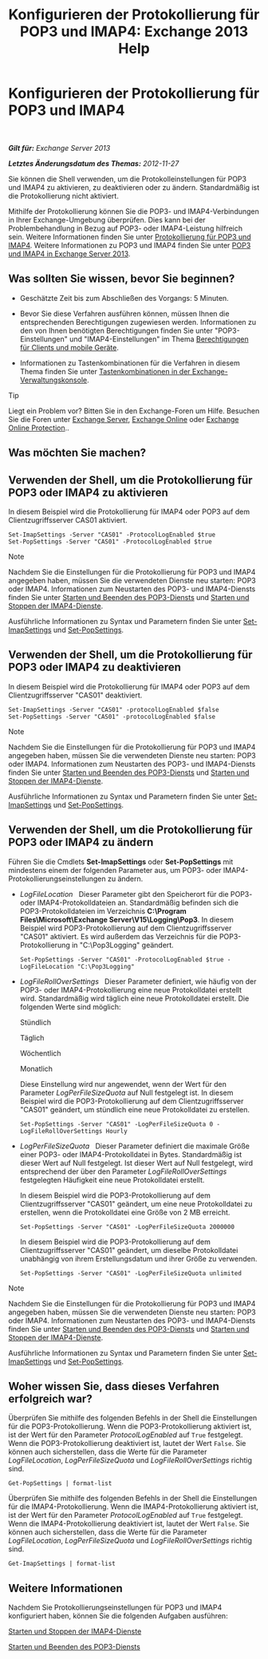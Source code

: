 ﻿---
title: 'Konfigurieren der Protokollierung für POP3 und IMAP4: Exchange 2013 Help'
TOCTitle: Konfigurieren der Protokollierung für POP3 und IMAP4
ms:assetid: 451b337b-cb6b-4460-8687-be0b19c469bc
ms:mtpsurl: https://technet.microsoft.com/de-de/library/Aa997690(v=EXCHG.150)
ms:contentKeyID: 50554808
ms.date: 04/24/2018
mtps_version: v=EXCHG.150
ms.translationtype: HT
---

# Konfigurieren der Protokollierung für POP3 und IMAP4

 

_**Gilt für:** Exchange Server 2013_

_**Letztes Änderungsdatum des Themas:** 2012-11-27_

Sie können die Shell verwenden, um die Protokolleinstellungen für POP3 und IMAP4 zu aktivieren, zu deaktivieren oder zu ändern. Standardmäßig ist die Protokollierung nicht aktiviert.

Mithilfe der Protokollierung können Sie die POP3- und IMAP4-Verbindungen in Ihrer Exchange-Umgebung überprüfen. Dies kann bei der Problembehandlung in Bezug auf POP3- oder IMAP4-Leistung hilfreich sein. Weitere Informationen finden Sie unter [Protokollierung für POP3 und IMAP4](protocol-logging-for-pop3-and-imap4-exchange-2013-help.md). Weitere Informationen zu POP3 und IMAP4 finden Sie unter [POP3 und IMAP4 in Exchange Server 2013](pop3-and-imap4-in-exchange-server-2013-exchange-2013-help.md).

## Was sollten Sie wissen, bevor Sie beginnen?

  - Geschätzte Zeit bis zum Abschließen des Vorgangs: 5 Minuten.

  - Bevor Sie diese Verfahren ausführen können, müssen Ihnen die entsprechenden Berechtigungen zugewiesen werden. Informationen zu den von Ihnen benötigten Berechtigungen finden Sie unter "POP3-Einstellungen" und "IMAP4-Einstellungen" im Thema [Berechtigungen für Clients und mobile Geräte](clients-and-mobile-devices-permissions-exchange-2013-help.md).

  - Informationen zu Tastenkombinationen für die Verfahren in diesem Thema finden Sie unter [Tastenkombinationen in der Exchange-Verwaltungskonsole](keyboard-shortcuts-in-the-exchange-admin-center-exchange-online-protection-help.md).


> [!TIP]
> Liegt ein Problem vor? Bitten Sie in den Exchange-Foren um Hilfe. Besuchen Sie die Foren unter <A href="https://go.microsoft.com/fwlink/p/?linkid=60612">Exchange Server</A>, <A href="https://go.microsoft.com/fwlink/p/?linkid=267542">Exchange Online</A> oder <A href="https://go.microsoft.com/fwlink/p/?linkid=285351">Exchange Online Protection</A>..



## Was möchten Sie machen?

## Verwenden der Shell, um die Protokollierung für POP3 oder IMAP4 zu aktivieren

In diesem Beispiel wird die Protokollierung für IMAP4 oder POP3 auf dem Clientzugriffsserver CAS01 aktiviert.

    Set-ImapSettings -Server "CAS01" -ProtocolLogEnabled $true
    Set-PopSettings -Server "CAS01" -ProtocolLogEnabled $true


> [!NOTE]
> Nachdem Sie die Einstellungen für die Protokollierung für POP3 und IMAP4 angegeben haben, müssen Sie die verwendeten Dienste neu starten: POP3 oder IMAP4. Informationen zum Neustarten des POP3- und IMAP4-Diensts finden Sie unter <A href="start-and-stop-the-pop3-services-exchange-2013-help.md">Starten und Beenden des POP3-Diensts</A> und <A href="start-and-stop-the-imap4-services-exchange-2013-help.md">Starten und Stoppen der IMAP4-Dienste</A>.



Ausführliche Informationen zu Syntax und Parametern finden Sie unter [Set-ImapSettings](https://technet.microsoft.com/de-de/library/aa998252\(v=exchg.150\)) und [Set-PopSettings](https://technet.microsoft.com/de-de/library/aa997154\(v=exchg.150\)).

## Verwenden der Shell, um die Protokollierung für POP3 oder IMAP4 zu deaktivieren

In diesem Beispiel wird die Protokollierung für IMAP4 oder POP3 auf dem Clientzugriffsserver "CAS01" deaktiviert.

    Set-ImapSettings -Server "CAS01" -protocolLogEnabled $false
    Set-PopSettings -Server "CAS01" -protocolLogEnabled $false


> [!NOTE]
> Nachdem Sie die Einstellungen für die Protokollierung für POP3 und IMAP4 angegeben haben, müssen Sie die verwendeten Dienste neu starten: POP3 oder IMAP4. Informationen zum Neustarten des POP3- und IMAP4-Diensts finden Sie unter <A href="start-and-stop-the-pop3-services-exchange-2013-help.md">Starten und Beenden des POP3-Diensts</A> und <A href="start-and-stop-the-imap4-services-exchange-2013-help.md">Starten und Stoppen der IMAP4-Dienste</A>.



Ausführliche Informationen zu Syntax und Parametern finden Sie unter [Set-ImapSettings](https://technet.microsoft.com/de-de/library/aa998252\(v=exchg.150\)) und [Set-PopSettings](https://technet.microsoft.com/de-de/library/aa997154\(v=exchg.150\)).

## Verwenden der Shell, um die Protokollierung für POP3 oder IMAP4 zu ändern

Führen Sie die Cmdlets **Set-ImapSettings** oder **Set-PopSettings** mit mindestens einem der folgenden Parameter aus, um POP3- oder IMAP4-Protokollierungseinstellungen zu ändern.

  - *LogFileLocation*   Dieser Parameter gibt den Speicherort für die POP3- oder IMAP4-Protokolldateien an. Standardmäßig befinden sich die POP3-Protokolldateien im Verzeichnis **C:\\Program Files\\Microsoft\\Exchange Server\\V15\\Logging\\Pop3**. In diesem Beispiel wird POP3-Protokollierung auf dem Clientzugriffsserver "CAS01" aktiviert. Es wird außerdem das Verzeichnis für die POP3-Protokollierung in "C:\\Pop3Logging" geändert.
    
        Set-PopSettings -Server "CAS01" -ProtocolLogEnabled $true -LogFileLocation "C:\Pop3Logging"

  - *LogFileRollOverSettings*   Dieser Parameter definiert, wie häufig von der POP3- oder IMAP4-Protokollierung eine neue Protokolldatei erstellt wird. Standardmäßig wird täglich eine neue Protokolldatei erstellt. Die folgenden Werte sind möglich:
    
    Stündlich
    
    Täglich
    
    Wöchentlich
    
    Monatlich
    
    Diese Einstellung wird nur angewendet, wenn der Wert für den Parameter *LogPerFileSizeQuota* auf Null festgelegt ist. In diesem Beispiel wird die POP3-Protokollierung auf dem Clientzugriffsserver "CAS01" geändert, um stündlich eine neue Protokolldatei zu erstellen.
    
        Set-PopSettings -Server "CAS01" -LogPerFileSizeQuota 0 -LogFileRollOverSettings Hourly

  - *LogPerFileSizeQuota*   Dieser Parameter definiert die maximale Größe einer POP3- oder IMAP4-Protokolldatei in Bytes. Standardmäßig ist dieser Wert auf Null festgelegt. Ist dieser Wert auf Null festgelegt, wird entsprechend der über den Parameter *LogFileRollOverSettings* festgelegten Häufigkeit eine neue Protokolldatei erstellt.
    
    In diesem Beispiel wird die POP3-Protokollierung auf dem Clientzugriffsserver "CAS01" geändert, um eine neue Protokolldatei zu erstellen, wenn die Protokolldatei eine Größe von 2 MB erreicht.
    
        Set-PopSettings -Server "CAS01" -LogPerFileSizeQuota 2000000
    
    In diesem Beispiel wird die POP3-Protokollierung auf dem Clientzugriffsserver "CAS01" geändert, um dieselbe Protokolldatei unabhängig von ihrem Erstellungsdatum und ihrer Größe zu verwenden.
    
        Set-PopSettings -Server "CAS01" -LogPerFileSizeQuota unlimited


> [!NOTE]
> Nachdem Sie die Einstellungen für die Protokollierung für POP3 und IMAP4 angegeben haben, müssen Sie die verwendeten Dienste neu starten: POP3 oder IMAP4. Informationen zum Neustarten des POP3- und IMAP4-Diensts finden Sie unter <A href="start-and-stop-the-pop3-services-exchange-2013-help.md">Starten und Beenden des POP3-Diensts</A> und <A href="start-and-stop-the-imap4-services-exchange-2013-help.md">Starten und Stoppen der IMAP4-Dienste</A>.



Ausführliche Informationen zu Syntax und Parametern finden Sie unter [Set-ImapSettings](https://technet.microsoft.com/de-de/library/aa998252\(v=exchg.150\)) und [Set-PopSettings](https://technet.microsoft.com/de-de/library/aa997154\(v=exchg.150\)).

## Woher wissen Sie, dass dieses Verfahren erfolgreich war?

Überprüfen Sie mithilfe des folgenden Befehls in der Shell die Einstellungen für die POP3-Protokollierung. Wenn die POP3-Protokollierung aktiviert ist, ist der Wert für den Parameter *ProtocolLogEnabled* auf `True` festgelegt. Wenn die POP3-Protokollierung deaktiviert ist, lautet der Wert `False`. Sie können auch sicherstellen, dass die Werte für die Parameter *LogFileLocation*, *LogPerFileSizeQuota* und *LogFileRollOverSettings* richtig sind.

    Get-PopSettings | format-list

Überprüfen Sie mithilfe des folgenden Befehls in der Shell die Einstellungen für die IMAP4-Protokollierung. Wenn die IMAP4-Protokollierung aktiviert ist, ist der Wert für den Parameter *ProtocolLogEnabled* auf `True` festgelegt. Wenn die IMAP4-Protokollierung deaktiviert ist, lautet der Wert `False`. Sie können auch sicherstellen, dass die Werte für die Parameter *LogFileLocation*, *LogPerFileSizeQuota* und *LogFileRollOverSettings* richtig sind.

    Get-ImapSettings | format-list

## Weitere Informationen

Nachdem Sie Protokollierungseinstellungen für POP3 und IMAP4 konfiguriert haben, können Sie die folgenden Aufgaben ausführen:

[Starten und Stoppen der IMAP4-Dienste](start-and-stop-the-imap4-services-exchange-2013-help.md)

[Starten und Beenden des POP3-Diensts](start-and-stop-the-pop3-services-exchange-2013-help.md)

